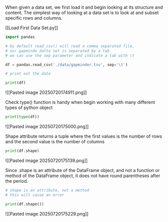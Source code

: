 When given a data set, we first load it and begin looking at its structure and content. The simplest way of looking at a data set is to look at and subset specific rows and columns.

[[Load First Data Set.py]]
``` python
import pandas

# by default read_csv() will read a comma separated file,
# our gapminde datta set is separated by a tab
# we can use the sep parameter and indicate a tab with \t

df = pandas.read_csv('./data/gapminder.tsv', sep='\t')

# print out the data

print(df)
```

![[Pasted image 20250720174911.png]]

Check type() function is handy when begin working with many different types of python object
```python
print(type(df))
```
![[Pasted image 20250720175000.png]]

Shape attribute returns a tuple where the first values is the number of rows and the second value is the number of columns
```python
print(df.shape)
```
![[Pasted image 20250720175139.png]]


Since .shape is an attribute of the DataFrame object, and not a function or method of the DataFrame object, it does not have round parentheses after the period.
```python
# shape is an attribute, not a method
# this will cause an error

print(df.shape())
```
![[Pasted image 20250720175229.png]]

